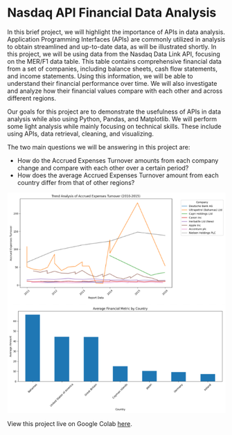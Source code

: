 # Nasdaq API Financial Data Analysis

In this brief project, we will highlight the importance of APIs in data analysis. Application Programming Interfaces (APIs) are commonly utilized in analysis to obtain streamlined and up-to-date data, as will be illustrated shortly. In this project, we will be using data from the Nasdaq Data Link API, focusing on the MER/F1 data table. This table contains comprehensive financial data from a set of companies, including balance sheets, cash flow statements, and income statements. Using this information, we will be able to understand their financial performance over time. We will also investigate and analyze how their financial values compare with each other and across different regions.

Our goals for this project are to demonstrate the usefulness of APIs in data analysis while also using Python, Pandas, and Matplotlib. We will perform some light analysis while mainly focusing on technical skills. These include using APIs, data retrieval, cleaning, and visualizing.

The two main questions we will be answering in this project are:

- How do the Accrued Expenses Turnover amounts from each company change and compare with each other over a certain period?
- How does the average Accrued Expenses Turnover amount from each country differ from that of other regions?

[![Data Cleaning with Employee Exit Surveys](api_analysis.png)](https://colab.research.google.com/drive/1D9p0MBTisxrK0JzHk4wyFVy_0IN6PncH?usp=sharing)

View this project live on Google Colab [here](https://colab.research.google.com/drive/1D9p0MBTisxrK0JzHk4wyFVy_0IN6PncH?usp=sharing).
